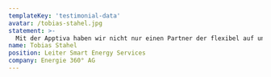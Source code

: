 ```yaml
---
templateKey: 'testimonial-data'
avatar: /tobias-stahel.jpg
statement: >-
  Mit der Apptiva haben wir nicht nur einen Partner der flexibel auf unsere Anforderungen eingeht, sondern auch top Beratung in allen Belangen der Web-Entwicklung.
name: Tobias Stahel
position: Leiter Smart Energy Services
company: Energie 360° AG
---
```

